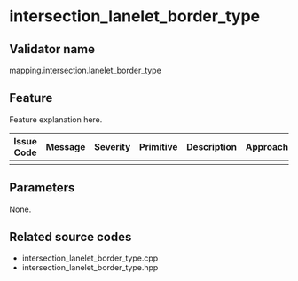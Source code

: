 # intersection_lanelet_border_type

## Validator name

mapping.intersection.lanelet_border_type

## Feature

Feature explanation here.

| Issue Code | Message | Severity | Primitive | Description | Approach |
| ---------- | ------- | -------- | --------- | ----------- | -------- |
|            |         |          |           |             |          |

## Parameters

None.

## Related source codes

- intersection_lanelet_border_type.cpp
- intersection_lanelet_border_type.hpp
